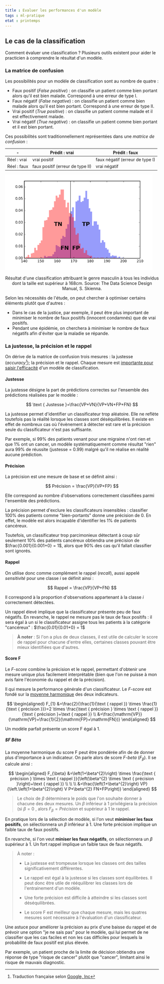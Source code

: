 ```yaml
---
title : Evaluer les performances d'un modèle
tags : ml-pratique
etat : printemps
---
```


## Le cas de la classification

Comment évaluer une classification ? Plusieurs outils existent pour aider le practicien à comprendre le résultat d'un modèle.

### La matrice de confusion
Les possibilités pour un modèle de classification sont au nombre de quatre :

- Faux positif (*False positive*)  : on classifie un patient comme bien portant alors qu'il est bien malade. Correspond à une erreur de type I.
- Faux négatif (*False negative*) : on classifie un patient comme bien malade alors qu'il est bien portant. Correspond à une erreur de type II.
- Vrai positif (*True positive*) : on classifie un patient comme malade et il est effectivement malade.
- Vrai négatif (*True negative*) : on classifie un patient comme bien portant et il est bien portant.

Ces possibilités sont traditionnellement représentées dans une *matrice de confusion* :

|-|Prédit : vrai|Prédit : faux|
|-|-|-|
|Réel : vrai|vrai positif|faux négatif (erreur de type I)|
|Réel : faux|faux positif (erreur de type II)|vrai négatif|

![](/assets/img/confusion-graph.png#center)
<div align="center">
  Résultat d'une classification attribuant le genre masculin à tous les individus dont la taille est supérieur à 168cm. Source: The Data Science Design Manual, S. Skienna.
</div>

Selon les nécessités de l'étude, on peut chercher à optimiser certains éléments plutôt que d'autres :
- Dans le cas de la justice, par exemple, il peut être plus important de minimiser le nombre de faux positifs (innocent condamnés) que de vrai positifs. 
- Pendant une épidémie, on cherchera à minimiser le nombre de faux négatifs afin d'éviter que la maladie se répande.

### La justesse, la précision et le rappel

On dérive de la matrice de confusion trois mesures : la justesse (*accuracy[^1]*); la précision et le rappel. Chaque mesure est [importante pour saisir l'efficacité](http://www.bouletcorp.com/2015/03/01/le-mythe-de-la-caverne/) d'un modèle de classification.

[^1]: Traduction française selon [Google, Inc](https://developers.google.com/machine-learning/crash-course/classification/accuracy?hl=fr)

#### Justesse
La justesse désigne la part de prédictions correctes sur l'ensemble des prédictions réalisées par le modèle :

$$
\text { Justesse }=\frac{VP+VN}{VP+VN+FP+FN}
$$

La justesse permet d'identifier un classificateur trop aléatoire. Elle ne reflète toutefois pas la réalité lorsque les classes sont déséquilibrées. Il existe en effet de nombreux cas où l'évènement à détecter est rare et la précision seule du classificateur n'est pas suffisante.

 Par exemple, si 99% des patients venant pour une migraine n'ont rien et que 1% ont un cancer, un modèle systématiquement comme résultat "rien" aura 99% de réussite (justesse = 0.99) malgré qu'il ne réalise en réalité aucune prédiction.

#### Précision
La précision est une mesure de base et se définit ainsi : 

$$
Précision = \frac{VP}{VP+FP}
$$

Elle correspond au nombre d'observations correctement classifiées parmi l'ensemble des prédictions.

La précision permet d'exclure les classificateurs insensibles : classifier 100% des patients comme "bien-portants"  donne une précision de 0. En effet, le modèle est alors incapable d'identifier les 1% de patients cancéreux.

Toutefois, un classificateur trop parcimonieux détectant à coup sûr seulement 10% des patients cancéreux obtiendra une précision de $\frac{0.001}{0.001+0} = 1$, alors que 90% des cas qu'il fallait classifier sont ignorés.

#### Rappel 

On utilise donc comme complément le rappel (*recall*), aussi appelé *sensitivité* pour une classe $i$ se définit ainsi :

$$
Rappel = \frac{VP}{VP+FN}
$$

Il correspond à la proportion d'observations appartenant à la classe $i$ correctement détectées. 

Un rappel élevé implique que la classificateur présente peu de faux négatifs. En revanche, le rappel ne mesure pas le taux de faux positifs : il sera égal à un si le classificateur assigne tous les patients à la catégorie "cancéreux" : $\frac{0.01}{0.01+0} = 1$

> **À noter** : Si l'on a plus de deux classes, il est utile de calculer le score de rappel pour chacune d'entre elles, certaines classes pouvant être mieux identifiées que d'autres.

#### Score F

Le *F-score* combine la précision et le rappel, permettant d'obtenir une mesure unique plus facilement interprétable (bien que l'on ne puisse à mon avis faire l'économie du rappel et de la précision). 

Il qui mesure la performance générale d'un classificateur. Le *F-score* est fondé sur la [moyenne harmonique](https://www.mathweb.fr/euclide/2018/08/31/les-differentes-moyennes) des deux indicateurs.

$$
\begin{aligned}
F_{1} &=\frac{2}{\frac{1}{\text { rappel }} \times \frac{1}{\text { précision }}}=2 \times \frac{\text { précision } \times \text { rappel }}{\text { précision }+\text { rappel }} \\
&=\frac{\mathrm{VP}}{\mathrm{VP}+\frac{1}{2}(\mathrm{FP}+\mathrm{FN})}
\end{aligned}
$$

Un modèle parfait présente un score F égal à 1.

##### $F Bêta
La moyenne harmonique du score F peut être pondérée afin de de donner plus d'importance à un indicateur. On parle alors de score *F-beta* ($F_\beta$). Il se calcule ainsi :

$$
\begin{aligned}
F_{\beta} &=\left(1+\beta^{2}\right) \times \frac{\text { précision } \times \text { rappel }}{\left(\beta^{2} \times \text { précision }\right)+\text { rappel }} \\ \\ \\
&=\frac{\left(1+\beta^{2}\right) VP}{\left.\left(1+\beta^{2}\right) V P+\beta^{2} FN+FP\right)}
\end{aligned}
$$

> Le choix de $\beta$ déterminera le poids que l'on souhaite donner à chacune des deux mesures. Un $\beta$ inférieur à 1 privilégiera la précision (si $\beta =0$ , alors $F_\beta = Précision$ et supérieur à 1 le rappel.

En pratique lors de la sélection de modèle, si l'on veut **minimiser les faux positifs**, on sélectionnera un $\beta$ inférieur à 1. Une forte précision implique un faible taux de faux positifs.

En revanche, si l'on veut **miniser les faux négatifs**, on sélectionnera un $\beta$ supérieur à 1. Un fort rappel implique un faible taux de faux négatifs.

> À noter :
> - La justesse est trompeuse lorsque les classes ont des tailles significativement différentes.
>  
> - Le rappel est égal à la justesse si les classes sont équilibrées. Il peut donc être utile de rééquilibrer les classes lors de l'entrainement d'un modèle.
>  
> - Une forte précision est difficile à atteindre si les classes sont déséquilibrées.
>  
> - Le score F est meilleur que chaque mesure, mais les quatres mesures sont nécessaire à l'évaluation d'un classificateur.

Une astuce pour améliorer la précision au prix d'une baisse du rappel et de prévoir une option "je ne sais pas" pour le modèle, qui lui permet de ne classifier que les cas faciles et non les cas difficiles pour lesquels la probabilité de faux positif est plus élevée. 

Par exemple, un patient proche de la limite de décision obtiendra une réponse de type "risque de cancer" plutôt que "cancer", limitant ainsi le risque de mauvais diagnostic.






